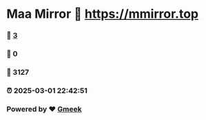 # Maa Mirror :link: https://mmirror.top 
### :page_facing_up: [3](https://mmirror.top/tag.html) 
### :speech_balloon: 0 
### :hibiscus: 3127 
### :alarm_clock: 2025-03-01 22:42:51 
### Powered by :heart: [Gmeek](https://github.com/Meekdai/Gmeek)
